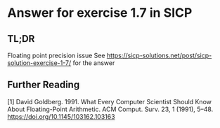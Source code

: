 # Answer for exercise 1.7 in SICP

## TL;DR

Floating point precision issue
See https://sicp-solutions.net/post/sicp-solution-exercise-1-7/ for the answer

## Further Reading

[1] David Goldberg. 1991. What Every Computer Scientist Should Know About Floating-Point Arithmetic. ACM Comput. Surv. 23, 1 (1991), 5–48. https://doi.org/10.1145/103162.103163
